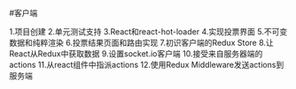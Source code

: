 #客户端

1.项目创建
2.单元测试支持
3.React和react-hot-loader
4.实现投票界面
5.不可变数据和纯粹渲染
6.投票结果页面和路由实现
7.初识客户端的Redux Store
8.让React从Redux中获取数据
9.设置socket.io客户端
10.接受来自服务器端的actions
11.从react组件中指派actions
12.使用Redux Middleware发送actions到服务端